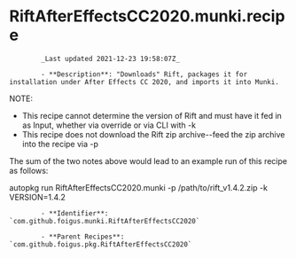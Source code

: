 # RiftAfterEffectsCC2020.munki.recipe

            _Last updated 2021-12-23 19:58:07Z_

            - **Description**: "Downloads" Rift, packages it for installation under After Effects CC 2020, and imports it into Munki.

NOTE:
- This recipe cannot determine the version of Rift and must have it fed in as Input, whether via override or via CLI with -k
- This recipe does not download the Rift zip archive--feed the zip archive into the recipe via -p

The sum of the two notes above would lead to an example run of this recipe as follows:

autopkg run RiftAfterEffectsCC2020.munki -p /path/to/rift_v1.4.2.zip -k VERSION=1.4.2

            - **Identifier**: `com.github.foigus.munki.RiftAfterEffectsCC2020`

            - **Parent Recipes**: `com.github.foigus.pkg.RiftAfterEffectsCC2020`
